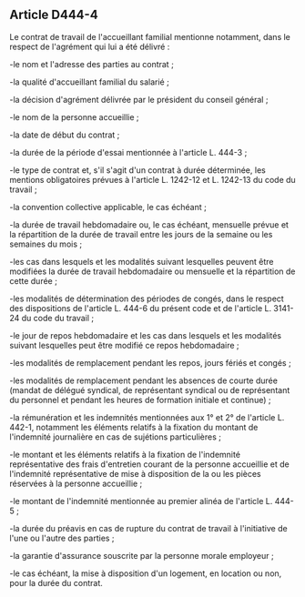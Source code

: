 ## Article D444-4

Le contrat de travail de l'accueillant familial mentionne notamment, dans le respect de l'agrément qui lui a
été délivré :


-le nom et l'adresse des parties au contrat ;

-la qualité d'accueillant familial du salarié ;

-la décision d'agrément délivrée par le président du conseil général ;

-le nom de la personne accueillie ;

-la date de début du contrat ;

-la durée de la période d'essai mentionnée à l'article L. 444-3 ;

-le type de contrat et, s'il s'agit d'un contrat à durée déterminée, les mentions obligatoires prévues à l'article
L. 1242-12 et L. 1242-13 du code du travail ;

-la convention collective applicable, le cas échéant ;

-la durée de travail hebdomadaire ou, le cas échéant, mensuelle prévue et la répartition de la durée de travail
entre les jours de la semaine ou les semaines du mois ;

-les cas dans lesquels et les modalités suivant lesquelles peuvent être modifiées la durée de travail
hebdomadaire ou mensuelle et la répartition de cette durée ;

-les modalités de détermination des périodes de congés, dans le respect des dispositions de l'article L. 444-6
du présent code et de l'article L. 3141-24 du code du travail ;

-le jour de repos hebdomadaire et les cas dans lesquels et les modalités suivant lesquelles peut être modifié
ce repos hebdomadaire ;

-les modalités de remplacement pendant les repos, jours fériés et congés ;

-les modalités de remplacement pendant les absences de courte durée (mandat de délégué syndical,
de représentant syndical ou de représentant du personnel et pendant les heures de formation initiale et
continue) ;

-la rémunération et les indemnités mentionnées aux 1° et 2° de l'article L. 442-1, notamment les éléments
relatifs à la fixation du montant de l'indemnité journalière en cas de sujétions particulières ;

-le montant et les éléments relatifs à la fixation de l'indemnité représentative des frais d'entretien courant de
la personne accueillie et de l'indemnité représentative de mise à disposition de la ou les pièces réservées à la
personne accueillie ;

-le montant de l'indemnité mentionnée au premier alinéa de l'article L. 444-5 ;

-la durée du préavis en cas de rupture du contrat de travail à l'initiative de l'une ou l'autre des parties ;

-la garantie d'assurance souscrite par la personne morale employeur ;

-le cas échéant, la mise à disposition d'un logement, en location ou non, pour la durée du contrat.

